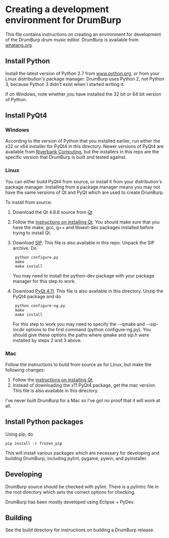# Creating a development environment for DrumBurp

This file contains instructions on creating an environment for development of the DrumBurp drum music editor. DrumBurp is available from [whatang.org](https://www.whatang.org).

## Install Python

Install the latest version of Python 2.7 from www.python.org, or from your Linux distribution's package manager. DrumBurp uses Python 2, not Python 3, because Python 3 didn't exist when I started writing it.

If on Windows, note whether you have installed the 32 bit or 64 bit version of Python.

## Install PyQt4

### Windows

According to the version of Python that you installed earlier, run either the x32 or x64 installer for PyQt4 in this directory. Newer versions of PyQt4 are available from [Riverbank Computing](http://www.riverbankcomputing.co.uk/software/pyqt/download), but the installers in this repo are the specific version that DrumBurp is built and tested against.

### Linux

You can either build PyQt4 from source, or install it from your distribution's package manager. Installing from a package manager means you may not have the same versions of Qt and PyQt which are used to create DrumBurp.

To install from source:

1. Download the Qt 4.8.6 source from  [Qt](http://download.qt.io/official_releases/qt/4.8/4.8.6/qt-everywhere-opensource-src-4.8.6.tar.gz)

2. Follow the [instructions on installing Qt](http://qt-project.org/doc/qt-4.8/install-x11.html). You should make sure that you have the make, gcc, g++ and libxext-dev packages installed before trying to install Qt.

3. Download [SIP](http://sourceforge.net/projects/pyqt/files/sip/sip-4.16.8/sip-4.16.8.tar.gz/download). This file is also available in this repo. Unpack the SIP archive. Do

        python configure.py
        make
        make install

   You may need to install the python-dev package with your package manager
   for this step to work.

4. Download [PyQt 4.11](http://sourceforge.net/projects/pyqt/files/PyQt4/PyQt-4.11/PyQt-x11-gpl-4.11.tar.gz/download). This file is also available in this directory. Unzip the PyQt4 package and do

        python configure-ng.py
        make
        make install

    For this step to work you may need to specify the --qmake and --sip-incdir options to the first command (python configure-ng.py). You should give these options the paths where qmake and sip.h were installed by steps 2 and 3 above.

### Mac

Follow the instructions to build from source as for Linux, but make the following changes:

1. Follow the [instructions on installing Qt](http://qt-project.org/doc/qt-4.8/install-mac.html).
2. Instead of downloading the x11 PyQt4 package, get the mac version. This file is also available in this directory.

I've never built DrumBurp for a Mac so I've got no proof that it will work at all.

## Install Python packages

Using pip, do

    pip install -r frozen_pip

This will install various packages which are necessary for developing and building DrumBurp, including pylint, pygame, pywin, and pyinstaller.

## Developing

DrumBurp source should be checked with pylint. There is a pylintrc file in the
root directory which sets the correct options for checking.

DrumBurp has been mostly developed using Eclipse + PyDev.

## Building

See the build directory for instructions on building a DrumBurp release.
